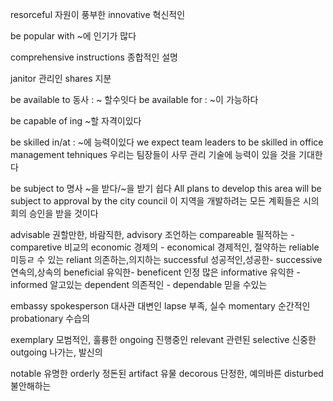 resorceful 자원이 풍부한
innovative 혁신적인

be popular with ~에 인기가 많다

comprehensive instructions 종합적인 설명

janitor 관리인
shares 지분

be available to 동사 :  ~ 할수잇다
be available for : ~이 가능하다

be capable of ing  ~할 자격이있다

be skilled in/at  : ~에 능력이있다
we expect team leaders to be skilled in office management tehniques
우리는 팀장들이 사무 관리 기술에 능력이 있을 것을 기대한다

be subject to 명사 ~을 받다/~을 받기 쉽다
All plans to develop this area will be subject to approval by the city council
이 지역을 개발하려는 모든 계획들은 시의회의 승인을 받을 것이다

advisable 권할만한, 바람직한, advisory 조언하는
compareable 필적하는 - comparetive 비교의
economic 경제의 - economical 경제적인, 절약하는
reliable 미등ㄹ 수 있는 reliant 의존하는,의지하는 
successful 성공적인,성공한- successive 연속의,상속의
beneficial 유익한- beneficent 인정 많은
informative 유익한 - informed 알고있는
dependent 의존적인 - dependable 믿을 수있는

embassy spokesperson 대사관 대변인
lapse 부족, 실수
momentary 순간적인
probationary 수습의

exemplary 모범적인, 훌륭한
ongoing 진행중인
relevant 관련된
selective 신중한
outgoing 나가는, 발신의

notable 유명한
orderly 정돈된
artifact 유물
decorous 단정한, 예의바른
disturbed 불안해하는
